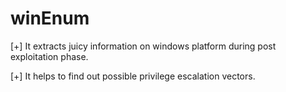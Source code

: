 # winEnum
[+] It extracts juicy information on windows platform during post exploitation phase.

[+] It helps to find out possible privilege escalation vectors.
